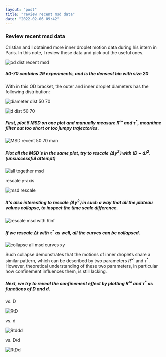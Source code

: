 ```yaml
---
layout: "post"
title: "review recent msd data"
date: "2022-02-06 09:42"
---
```


### Review recent msd data

Cristian and I obtained more inner droplet motion data during his intern in Paris. In this note, I review these data and pick out the useful ones.

![od dist recent msd](../images/2022/02/od-dist-recent-msd.png)

##### 50-70 contains 29 experiments, and is the densest bin with size 20

With in this OD bracket, the outer and inner droplet diameters has the following distribution:

![diameter dist 50 70](../images/2022/02/diameter-dist-50-70.png)

![d dist 50 70](../images/2022/02/d-dist-50-70.png)

##### First, plot 5 MSD on one plot and manually measure $R^\infty$ and $\tau^*$, meantime filter out too short or too jumpy trajectories.


![MSD recent 50 70 man](../images/2022/02/MSD_recent_50_70_man.svg)

##### Plot all the MSD's in the same plot, try to rescale $\left< \Delta y^2 \right>$ with $(D-d)^2$. (unsuccessful attempt)

![all together msd](../images/2022/02/all-together-msd.png)

rescale y-axis

![msd rescale](../images/2022/02/msd-rescale.png)

##### It's also interesting to rescale  $\left< \Delta y^2 \right>$ in such a way that all the plateau values collapse, to inspect the time scale difference.

![rescale msd with Rinf](../images/2022/02/rescale-msd-with-rinf.png)


##### If we rescale $\Delta t$ with $\tau^*$ as well, all the curves can be collapsed.

![collapse all msd curves xy](../images/2022/02/collapse-all-msd-curves-xy.png)

Such collapse demonstrates that the motions of inner droplets share a similar pattern, which can be described by two parameters $R^\infty$ and $\tau^*$. However, theoretical understanding of these two parameters, in particular how confinement influences them, is still lacking.

##### Next, we try to reveal the confinement effect by plotting $R^\infty$ and $\tau^*$ as functions of $D$ and $d$.

vs. D

![RtD](../images/2022/02/rtd.png)

vs. d

![Rtddd](../images/2022/02/rtddd.png)

vs. D/d

![RtDd](../images/2022/02/rtdd.png)
